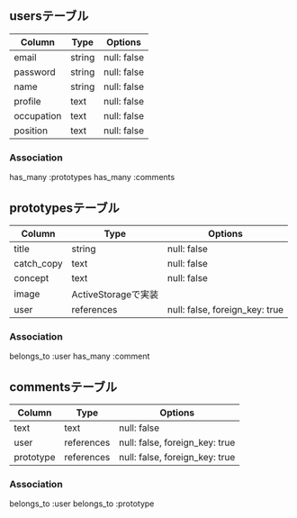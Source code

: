 ## usersテーブル

| Column     | Type   | Options     |
| ---------- | ------ | ----------- |
| email      | string | null: false |
| password   | string | null: false |
| name       | string | null: false |
| profile    | text   | null: false |
| occupation | text   | null: false |
| position   | text   | null: false |

### Association
has_many :prototypes
has_many :comments

## prototypesテーブル

| Column      | Type       | Options                       |
| ----------- | ---------- | ----------------------------- |
| title       | string     | null: false                   |
| catch_copy  | text       | null: false                   |
| concept     | text       | null: false                   |
| image       | ActiveStorageで実装                         |
| user        | references | null: false, foreign_key: true|

### Association
belongs_to :user
has_many :comment

## commentsテーブル

| Column    | Type       | Options                       |
| --------- | ---------- | ----------------------------- |
| text      | text       | null: false                   |
| user      | references | null: false, foreign_key: true|
| prototype | references | null: false, foreign_key: true|

### Association
belongs_to :user
belongs_to :prototype